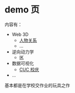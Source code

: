 # demo 页

内容有：

- Web 3D
  - [人物关系](https://demo.mle.moe/relation.html)
  - ...
- 逆向动力学
  - [IK](https://demo.mle.moe/IK/single-target.html)
- 数据可视化
  - [CUC 校庆](https://demo.mle.moe/cuc.html)
- ...

基本都是在学校交作业的玩具之作
